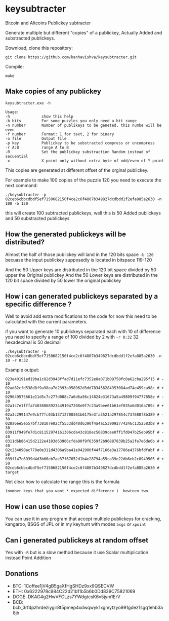# keysubtracter
Bitcoin and Altcoins Publickey subtracter

Generate multiple but different "copies" of a publickey, Actually Added and substracted publickeys.

Download, clone this repository:

`git clone https://github.com/kanhavishva/keysubtracter.git`

Compile:

`make`

## Make copies of any publickey

```
keysubtracter.exe -h

Usage:
-h              show this help
-b bits         For some puzzles you only need a bit range
-n number       Number of publikeys to be geneted, this numbe will be even
-f number       Format: 1 for text, 2 for binary
-o file         Output file
-p key          Publickey to be substracted compress or uncompress
-r A:B          range A to B
-R              Set the publickey substraction Random instead of secuential
-x              X point only without extra byte of odd/even of Y point
```

This copies are generated at different offset of the orginal publickey.

For example to make 100 copies of the puzzle 120 you need to execute the next command:

`./keysubtracter -p 02ceb6cbbcdbdf5ef7150682150f4ce2c6f4807b349827dcdbdd1f2efa885a2630 -n 100 -b 120`

this will create 100 subtracted publickeys, well this is 50 Added publickeys and 50 substracted publickeys

## How the generated publickeys will be distributed?

Almost the half of those publickey will land in the 120 bits space `-b 120` becuase the input publickey supposedly is located in bitspace 119-120

And the 50 Upper keys are distributed in the 120 bit space divided by 50 upper the Original publickey
And the 50 Lower keys are distributed in the 120 bit space divided by 50 lower the original publickey

## How i can generated publickeys separated by a specific difference ?

Well to avoid add extra modifications to the code for now this need to be calculated with the current parameters.

if you want to generate 10 publickeys separated each with 10 of difference you need to specify a range of 100 divided by 2 with `-r 0:32` 32 hexadecimal is 50 decimal

`./keysubtracter -p 02ceb6cbbcdbdf5ef7150682150f4ce2c6f4807b349827dcdbdd1f2efa885a2630 -n 10 -r 0:32`

Example output:

```
023e40191ed19ba1c82d3948ffad7d11efc7352e8a071b09750fc0a62cba295f15 # - 10
02ad82cfd538d8f9a98ea7d2393a958962d3dd783456284353084ad74e459ca98c # + 10
029649575661e11d5c7c277d008c7a6d6a56c14824e31673a5a49809f94777858e # - 20
02a1c7e1fffa740388689234491047208e0f7c23a9bee61b61ef035a6d016a709c # + 20
02a3c299147e9cb77fc03b13712700361b6175e3fa3521a297854c73f680f8b389 # - 30
028a6ee5e557bf738107e02cf5533dd40d6390f4a4a1539092774246c1352583b8 # + 30
03911f949fe7d1c81152974161306cda43c810ec50839cee0ff1fd047b25eb95bf # - 40
0311d6b86415d2122e4103d63906cfda90f9f6359f2b90887839b25a2fe7e6de6b # + 40
02c234090ac778e0e311d4306a9ba41e042900f44f7166e3a17786e4376bfdfabf # - 50
039f147c6939d4d3b66eb7ae37f67652d1b4e28794a55ca39e22db6eb2c8949505 # + 50
02ceb6cbbcdbdf5ef7150682150f4ce2c6f4807b349827dcdbdd1f2efa885a2630 # target
```

Not clear how to calculate the range this is the formula

`(number keys that you want * expected difference )  bewteen two`

## How i can use those copies ?

You can use it in any program that accept multiple publickeys for cracking, kangaroo, BSGS of JPL or in my keyhunt with modes `bsgs` or `xpoint`

## Can i generated publickeys at random offset

Yes with `-R` but is a slow method because it use Scalar multiplication instead Point Addition

## Donations

- BTC: 1Coffee1jV4gB5gaXfHgSHDz9xx9QSECVW
- ETH: 0x6222978c984C22d21b11b5b6b0Dd839C75821069
- DOGE: DKAG4g2HwVFCLzs7YWdgtcsK6v5jym1ErV
- BCB: bcb_3rf4pzhrdeziygir8t5pmep4xdwqwyk1xgmytzyo991gdez1sgq1ehb3a8jh
